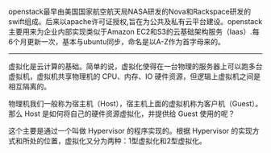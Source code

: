 # 

openstack最早由美国国家航空航天局NASA研发的Nova和Rackspace研发的swift组成。后来以apache许可证授权,旨在为公共及私有云平台建设。openstack主要用来为企业内部实现类似于Amazon EC2和S3的云基础架构服务（Iaas）.每6个月更新一次，基本与ubuntu同步，命名是以A-Z作为首字母来的。



---

虚拟化是云计算的基础。简单的说，虚拟化使得在一台物理的服务器上可以跑多台虚拟机，虚拟机共享物理机的 CPU、内存、IO 硬件资源，但逻辑上虚拟机之间是相互隔离的。

物理机我们一般称为宿主机（Host），宿主机上面的虚拟机称为客户机（Guest）。那么 Host 是如何将自己的硬件资源虚拟化，并提供给 Guest 使用的呢？

这个主要是通过一个叫做 Hypervisor 的程序实现的。根据 Hypervisor 的实现方式和所处的位置，虚拟化又分为两种：1型虚拟化和2型虚拟化。